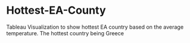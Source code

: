 # Hottest-EA-County
Tableau Visualization to show hottest EA country based on the average temperature.
The hottest country being Greece
